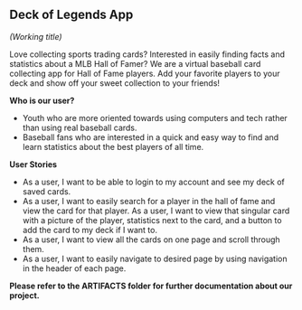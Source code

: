## Deck of Legends App
*(Working title)*


Love collecting sports trading cards? Interested in easily finding facts and statistics about a MLB Hall of Famer? 
We are a virtual baseball card collecting app for Hall of Fame players. Add your favorite players to your deck and show off your sweet collection to your friends!


**Who is our user?**

- Youth who are more oriented towards using computers and tech rather than using real baseball cards.
- Baseball fans who are interested in a quick and easy way to find and learn statistics about the best players of all time.


**User Stories**
- As a user, I want to be able to login to my account and see my deck of saved cards.
- As a user, I want to easily search for a player in the hall of fame and view the card for that player.
As a user, I want to view that singular card with a picture of the player, statistics next to the card, and a button to add the card to my deck if I want to.
- As a user, I want to view all the cards on one page and scroll through them. 
- As a user, I want to easily navigate to desired page by using navigation in the header of each page. 


**Please refer to the ARTIFACTS folder for further documentation about our project.**







